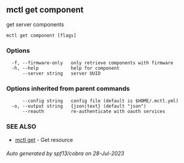 ## mctl get component

get server components

```
mctl get component [flags]
```

### Options

```
  -f, --firmware-only   only retrieve components with firmware
  -h, --help            help for component
      --server string   server UUID
```

### Options inherited from parent commands

```
      --config string   config file (default is $HOME/.mctl.yml)
  -o, --output string   {json|text} (default "json")
      --reauth          re-authenticate with oauth services
```

### SEE ALSO

* [mctl get](mctl_get.md)	 - Get resource

###### Auto generated by spf13/cobra on 28-Jul-2023
